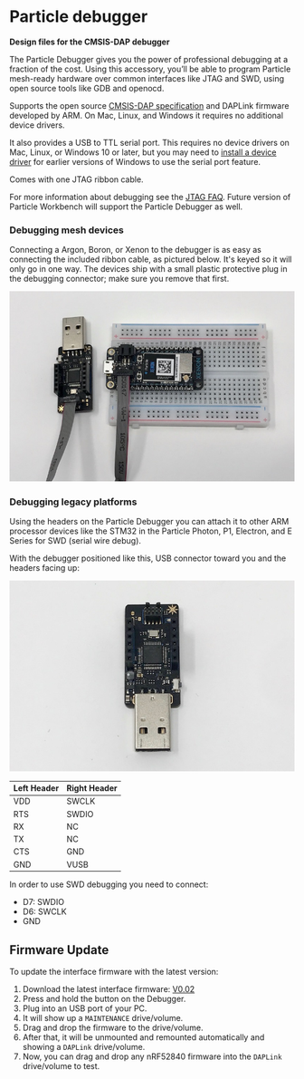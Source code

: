 # Particle debugger

**Design files for the CMSIS-DAP debugger**

The Particle Debugger gives you the power of professional debugging at a fraction of the cost. Using this accessory, you’ll be able to program Particle mesh-ready hardware over common interfaces like JTAG and SWD, using open source tools like GDB and openocd.

Supports the open source [CMSIS-DAP specification](https://os.mbed.com/handbook/DAPLink) and DAPLink firmware developed by ARM. On Mac, Linux, and Windows it requires no additional device drivers. 

It also provides a USB to TTL serial port. This requires no device drivers on Mac, Linux, or Windows 10 or later, but you may need to [install a device driver](https://os.mbed.com/docs/v5.9/tutorials/windows-serial-driver.html) for earlier versions of Windows to use the serial port feature.

Comes with one JTAG ribbon cable.

For more information about debugging see the [JTAG FAQ](https://docs.particle.io/support/particle-tools-faq/jtag/). Future version of Particle Workbench will support the Particle Debugger as well.

### Debugging mesh devices

Connecting a Argon, Boron, or Xenon to the debugger is as easy as connecting the included ribbon cable, as pictured below. It's keyed so it will only go in one way. The devices ship with a small plastic protective plug in the debugging connector; make sure you remove that first.

![Debugger](images/debugger2.jpg)

### Debugging legacy platforms

Using the headers on the Particle Debugger you can attach it to other ARM processor devices like the STM32 in the Particle Photon, P1, Electron, and E Series for SWD (serial wire debug).

With the debugger positioned like this, USB connector toward you and the headers facing up:

![Debugger](images/debugger1.jpg)

| Left Header | Right Header |
| --- | ----- |
| VDD | SWCLK |
| RTS | SWDIO |
| RX  | NC    |
| TX  | NC    |  
| CTS | GND   | 
| GND | VUSB  |

In order to use SWD debugging you need to connect:

- D7: SWDIO
- D6: SWCLK
- GND


## Firmware Update

To update the interface firmware with the latest version:

1. Download the latest interface firmware: [V0.02](./firmware/v0.02/DebuggerInterfaceV0.02.bin)
2. Press and hold the button on the Debugger.
3. Plug into an USB port of your PC.
4. It will show up a `MAINTENANCE` drive/volume.
5. Drag and drop the firmware to the drive/volume.
6. After that, it will be unmounted and remounted automatically and showing a `DAPLink` drive/volume.
7. Now, you can drag and drop any nRF52840 firmware into the `DAPLink` drive/volume to test.

